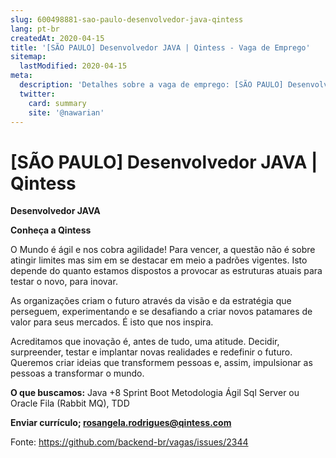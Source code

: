```yaml
---
slug: 600498881-sao-paulo-desenvolvedor-java-qintess
lang: pt-br
createdAt: 2020-04-15
title: '[SÃO PAULO] Desenvolvedor JAVA | Qintess - Vaga de Emprego'
sitemap:
  lastModified: 2020-04-15
meta:
  description: 'Detalhes sobre a vaga de emprego: [SÃO PAULO] Desenvolvedor JAVA | Qintess'
  twitter:
    card: summary
    site: '@nawarian'
---
```


# [SÃO PAULO] Desenvolvedor JAVA | Qintess

**Desenvolvedor JAVA** 

**Conheça a Qintess**

O Mundo é ágil e nos cobra agilidade!
Para vencer, a questão não é sobre atingir limites mas sim em se destacar em meio a padrões vigentes. Isto depende do quanto estamos dispostos a provocar as estruturas atuais para testar o novo, para inovar.

As organizações criam o futuro através da visão e da estratégia que perseguem, experimentando e se desafiando a criar novos patamares de valor para seus mercados. É isto que nos inspira.

Acreditamos que inovação é, antes de tudo, uma atitude. Decidir, surpreender, testar e implantar novas realidades e redefinir o futuro. Queremos criar ideias que transformem pessoas e, assim, impulsionar as pessoas a transformar o mundo.

**O que buscamos:**
Java +8
Sprint Boot
Metodologia Ágil
Sql Server ou Oracle
Fila (Rabbit MQ), 
TDD

**Enviar currículo; rosangela.rodrigues@qintess.com**

Fonte: https://github.com/backend-br/vagas/issues/2344